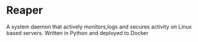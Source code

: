 # Reaper
A system daemon that actively monitors,logs and secures activity on Linux based servers. Written in Python and deployed to Docker
